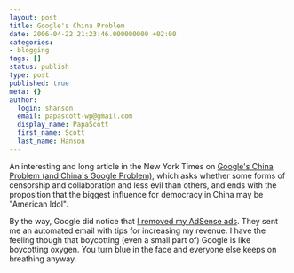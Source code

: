 ```yaml
---
layout: post
title: Google's China Problem
date: 2006-04-22 21:23:46.000000000 +02:00
categories:
- blogging
tags: []
status: publish
type: post
published: true
meta: {}
author:
  login: shanson
  email: papascott-wp@gmail.com
  display_name: PapaScott
  first_name: Scott
  last_name: Hanson
---
```

<p>An interesting and long article in the New York Times on <a href="http://www.nytimes.com/2006/04/23/magazine/23google.html?_r=2&pagewanted=1&th&emc=th&oref=slogin" title="Google's China Problem (and China's Google Problem) - New York Times">Google's China Problem (and China's Google Problem)</a>, which asks whether some forms of censorship and collaboration and less evil than others, and ends with the proposition that the biggest influence for democracy in China may be "American Idol". </p>
<p>By the way, Google did notice that <a href="/archives/2006/01/28/google-gone/">I removed my AdSense ads</a>. They sent me an automated email with tips for increasing my revenue. I have the feeling though that boycotting (even a small part of) Google is like boycotting oxygen. You turn blue in the face and everyone else keeps on breathing anyway.</p>
